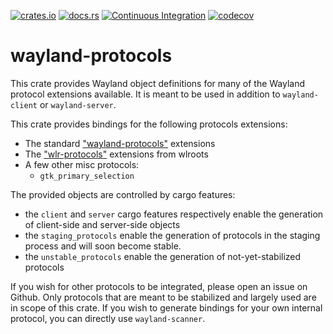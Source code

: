 [![crates.io](http://meritbadge.herokuapp.com/wayland-protocols)](https://crates.io/crates/wayland-protocols)
[![docs.rs](https://docs.rs/wayland-protocols/badge.svg)](https://docs.rs/wayland-protocols)
[![Continuous Integration](https://github.com/Smithay/wayland-rs/workflows/Continuous%20Integration/badge.svg)](https://github.com/Smithay/wayland-rs/actions?query=workflow%3A%22Continuous+Integration%22)
[![codecov](https://codecov.io/gh/Smithay/wayland-rs/branch/master/graph/badge.svg)](https://codecov.io/gh/Smithay/wayland-rs)

# wayland-protocols

This crate provides Wayland object definitions for many of the Wayland protocol extensions available.
It is meant to be used in addition to `wayland-client` or `wayland-server`.

This crate provides bindings for the following protocols extensions:

- The standard ["wayland-protocols"](https://gitlab.freedesktop.org/wayland/wayland-protocols) extensions
- The ["wlr-protocols"](https://github.com/swaywm/wlr-protocols) extensions from wlroots
- A few other misc protocols:
  - `gtk_primary_selection`

The provided objects are controlled by cargo features:

- the `client` and `server` cargo features respectively enable the generation of client-side
  and server-side objects
- the `staging_protocols` enable the generation of protocols in the staging process and will soon become stable.
- the `unstable_protocols` enable the generation of not-yet-stabilized protocols

If you wish for other protocols to be integrated, please open an issue on Github. Only protocols that
are meant to be stabilized and largely used are in scope of this crate. If you wish to generate
bindings for your own internal protocol, you can directly use `wayland-scanner`.